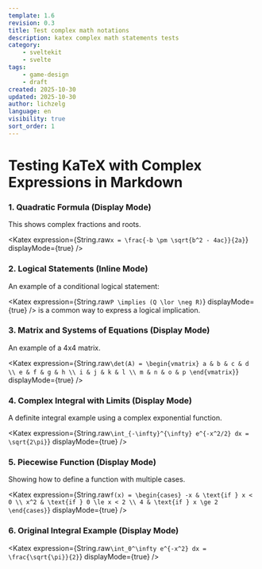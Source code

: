 ```yaml
---
template: 1.6
revision: 0.3
title: Test complex math notations
description: katex complex math statements tests
category:
    - sveltekit
    - svelte
tags:
    - game-design
    - draft
created: 2025-10-30
updated: 2025-10-30
author: lichzelg
language: en
visibility: true
sort_order: 1
---
```


<script>
  import Katex from '$lib/components/Katex.svelte'
</script>

# Testing KaTeX with Complex Expressions in Markdown

### 1. Quadratic Formula (Display Mode)

This shows complex fractions and roots.

<Katex expression={String.raw`
x = \frac{-b \pm \sqrt{b^2 - 4ac}}{2a}
`} displayMode={true} />


### 2. Logical Statements (Inline Mode)

An example of a conditional logical statement:

<Katex expression={String.raw`
P \implies (Q \lor \neg R)
`} displayMode={true} /> is a common way to express a logical implication.


### 3. Matrix and Systems of Equations (Display Mode)

An example of a 4x4 matrix.

<Katex expression={String.raw`
\det(A) = \begin{vmatrix}
a & b & c & d \\
e & f & g & h \\
i & j & k & l \\
m & n & o & p
\end{vmatrix}
`} displayMode={true} />


### 4. Complex Integral with Limits (Display Mode)

A definite integral example using a complex exponential function.

<Katex expression={String.raw`
\int_{-\infty}^{\infty} e^{-x^2/2} dx = \sqrt{2\pi}
`} displayMode={true} />


### 5. Piecewise Function (Display Mode)

Showing how to define a function with multiple cases.

<Katex expression={String.raw`
f(x) =
\begin{cases}
-x & \text{if } x < 0 \\
x^2 & \text{if } 0 \le x < 2 \\
4 & \text{if } x \ge 2
\end{cases}
`} displayMode={true} />


### 6. Original Integral Example (Display Mode)

<Katex expression={String.raw`
\int_0^\infty e^{-x^2} dx = \frac{\sqrt{\pi}}{2}
`} displayMode={true} />
